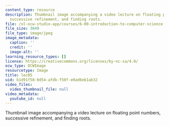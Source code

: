 ```yaml
---
content_type: resource
description: Thumbnail image accompanying a video lecture on floating point numbers,
  successive refinement, and finding roots.
file: /ol-ocw-studio-app/courses/6-00-introduction-to-computer-science-and-programming-fall-2008/b1d91f580d54afdbf50fe0ad6eb1ab32_lec05.jpg
file_size: 3649
file_type: image/jpeg
image_metadata:
  caption: ''
  credit: ''
  image-alt: ''
learning_resource_types: []
license: https://creativecommons.org/licenses/by-nc-sa/4.0/
ocw_type: OCWImage
resourcetype: Image
title: lec05
uid: b1d91f58-0d54-afdb-f50f-e0ad6eb1ab32
video_files:
  video_thumbnail_file: null
video_metadata:
  youtube_id: null
---
```

Thumbnail image accompanying a video lecture on floating point numbers, successive refinement, and finding roots.